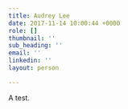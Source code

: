 ```yaml
---
title: Audrey Lee
date: 2017-11-14 10:00:44 +0000
role: []
thumbnail: ''
sub_heading: ''
email: ''
linkedin: ''
layout: person

---
```

A test.